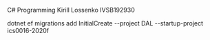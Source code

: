 C# Programming
Kirill Lossenko
IVSB192930

dotnet ef migrations add InitialCreate --project DAL --startup-project ics0016-2020f
